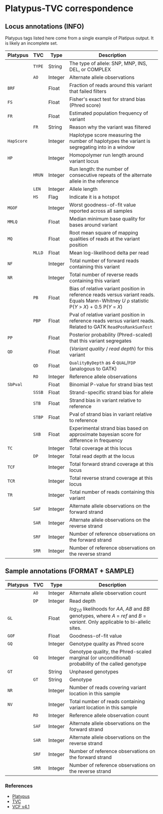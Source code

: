 # Platypus-TVC correspondence

## Locus annotations (INFO)

Platypus tags listed here come from a single example of Platipus output. It is
likely an incomplete set.

Platypus | TVC | Type | Description
---------|-----|------|------------
| | `TYPE` | String | The type of allele: SNP, MNP, INS, DEL, or COMPLEX
| | `AO` | Integer | Alternate allele observations
`BRF` | | Float | Fraction of reads around this variant that failed filters
| `FS` | | Float | Fisher's exact test for strand bias (Phred score)
`FR` | | Float | Estimated population frequency of variant
| | `FR` | String | Reason why the variant was filtered
`HapScore` | | Integer | Haplotype score measuring the number of haplotypes the variant is segregating into in a window
`HP` | | Integer | Homopolymer run length around variant locus
| | `HRUN` | Integer | Run length: the number of consecutive repeats of the alternate allele in the reference
| | `LEN` | Integer | Allele length
| | `HS` | Flag | Indicate it is a hotspot
| `MGOF` | | Integer | Worst goodness-of-fit value reported across all samples
| `MMLQ` | | Float | Median minimum base quality for bases around variant
| `MQ` | | Float | Root mean square of mapping qualities of reads at the variant position
| | `MLLD` | Float | Mean log-likelihood delta per read
| `NF` | | Integer | Total number of forward reads containing this variant
| `NR` | | Integer | Total number of reverse reads containing this variant
| | `PB` | Float | Bias of relative variant position in reference reads versus variant reads. Equals Mann-Whitney _U_ ρ statistic P(_Y_ > _X_) + 0.5 P(_Y_ = _X_)
| | `PBP` | Float | Pval of relative variant position in reference reads versus variant reads. Related to GATK `ReadPosRankSumTest`
| `PP` | | Float | Posterior probability (Phred-scaled) that this variant segregates
| `QD` | | Float | (_Variant quality_ / _read depth_) for this variant
| | `QD` | Float | `QualityByDepth` as 4·`QUAL`/`FDP` (analogous to GATK)
| | `RO` | Integer | Reference allele observations
| `SbPval` | | Float | Binomial P-value for strand bias test
| | `SSSB` | Float | Strand-specific strand bias for allele
| | `STB` | Float | Strand bias in variant relative to reference
| | `STBP` | Float | Pval of strand bias in variant relative to reference
| | `SXB` | Float | Experimental strand bias based on approximate bayesian score for difference in frequency
| `TC` | | Integer | Total coverage at this locus
| | `DP` | Integer | Total read depth at the locus
| `TCF` | | Integer | Total forward strand coverage at this locus
| `TCR` | | Integer | Total reverse strand coverage at this locus
| `TR` | | Integer | Total number of reads containing this variant
| | `SAF` | Integer | Alternate allele observations on the forward strand
| | `SAR` | Integer | Alternate allele observations on the reverse strand
| | `SRF` | Integer | Number of reference observations on the forward strand
| | `SRR` | Integer | Number of reference observations on the reverse strand


## Sample annotations (FORMAT + SAMPLE)

Platypus | TVC | Type | Description
---------|-----|------|------------
| | `AO` | Integer | Alternate allele observation count
| | `DP` | Integer | Read depth
| `GL` | | Float | _log<sub>10</sub>_ likelihoods for _AA_, _AB_ and _BB_ genotypes, where _A_ = _ref_ and _B_ = _variant_. Only applicable to bi-allelic sites.
`GOF` | | Float | Goodness-of-fit value
`GQ` | | Integer | Genotype quality as Phred score
| | `GQ` | Integer | Genotype quality, the Phred-scaled marginal (or unconditional) probability of the called genotype
`GT` | | String | Unphased genotypes
| | `GT` | String | Genotype
`NR` | | Integer | Number of reads covering variant location in this sample
`NV` | | Integer | Total number of reads containing variant location in this sample
| | `RO` | Integer | Reference allele observation count
| | `SAF` | Integer | Alternate allele observations on the forward strand
| | `SAR` | Integer | Alternate allele observations on the reverse strand
| | `SRF` | Integer | Number of reference observations on the forward strand
| | `SRR` | Integer | Number of reference observations on the reverse strand

### References
* [Platypus](https://github.com/andyrimmer/Platypus/blob/master/src/cython/vcfutils.pyx)
* [TVC](https://github.com/iontorrent/TS/blob/master/Analysis/VariantCaller/Bookkeeping/VcfFormat.cpp)
* [VCF v4.1](https://samtools.github.io/hts-specs/VCFv4.1.pdf)
